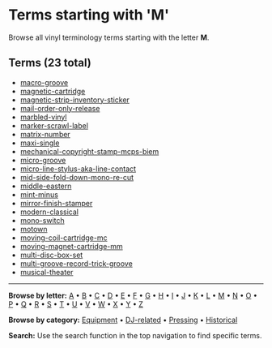 # Terms starting with 'M'

Browse all vinyl terminology terms starting with the letter **M**.

## Terms (23 total)

- [macro-groove](../terms/m/macro-groove.md)
- [magnetic-cartridge](../terms/m/magnetic-cartridge.md)
- [magnetic-strip-inventory-sticker](../terms/m/magnetic-strip-inventory-sticker.md)
- [mail-order-only-release](../terms/m/mail-order-only-release.md)
- [marbled-vinyl](../terms/m/marbled-vinyl.md)
- [marker-scrawl-label](../terms/m/marker-scrawl-label.md)
- [matrix-number](../terms/m/matrix-number.md)
- [maxi-single](../terms/m/maxi-single.md)
- [mechanical-copyright-stamp-mcps-biem](../terms/m/mechanical-copyright-stamp-mcps-biem.md)
- [micro-groove](../terms/m/micro-groove.md)
- [micro-line-stylus-aka-line-contact](../terms/m/micro-line-stylus-aka-line-contact.md)
- [mid-side-fold-down-mono-re-cut](../terms/m/mid-side-fold-down-mono-re-cut.md)
- [middle-eastern](../terms/m/middle-eastern.md)
- [mint-minus](../terms/m/mint-minus.md)
- [mirror-finish-stamper](../terms/m/mirror-finish-stamper.md)
- [modern-classical](../terms/m/modern-classical.md)
- [mono-switch](../terms/m/mono-switch.md)
- [motown](../terms/m/motown.md)
- [moving-coil-cartridge-mc](../terms/m/moving-coil-cartridge-mc.md)
- [moving-magnet-cartridge-mm](../terms/m/moving-magnet-cartridge-mm.md)
- [multi-disc-box-set](../terms/m/multi-disc-box-set.md)
- [multi-groove-record-trick-groove](../terms/m/multi-groove-record-trick-groove.md)
- [musical-theater](../terms/m/musical-theater.md)


---

**Browse by letter:** [A](a.md) • [B](b.md) • [C](c.md) • [D](d.md) • [E](e.md) • [F](f.md) • [G](g.md) • [H](h.md) • [I](i.md) • [J](j.md) • [K](k.md) • [L](l.md) • [M](m.md) • [N](n.md) • [O](o.md) • [P](p.md) • [Q](q.md) • [R](r.md) • [S](s.md) • [T](t.md) • [U](u.md) • [V](v.md) • [W](w.md) • [X](x.md) • [Y](y.md) • [Z](z.md)

**Browse by category:** [Equipment](../tags/equipment.md) • [DJ-related](../tags/dj-related.md) • [Pressing](../tags/pressing.md) • [Historical](../tags/historical.md)

**Search:** Use the search function in the top navigation to find specific terms.
